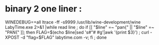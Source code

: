 # binary 2 one liner :

WINEDEBUG=+all ltrace -ff -s9999 /usr/lib/wine-development/wine LabyTime.exe 2>&1 |while read line ; do if [[ "$line" =~ "pan{" || "$line" =~ "PAN{" ]]; then FLAG=$(echo $line|sed 's#"# #g'|awk '{print $3}') ; curl -XPOST -d "flag=$FLAG" labytime.com -v; fi ; done
